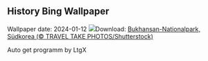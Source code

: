 ## History Bing Wallpaper
Wallpaper date: 2024-01-12
![](https://www.bing.com/th?id=OHR.BukhansanSeoul_DE-DE2867363525_UHD.jpg&w=1000)Download: [Bukhansan-Nationalpark, Südkorea (© TRAVEL TAKE PHOTOS/Shutterstock)](https://www.bing.com/th?id=OHR.BukhansanSeoul_DE-DE2867363525_UHD.jpg)

Auto get programm by LtgX
